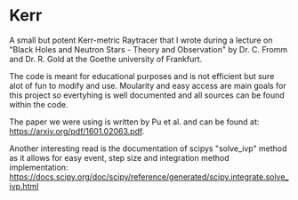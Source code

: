 # Kerr
A small but potent Kerr-metric Raytracer that I wrote during a lecture on "Black Holes and Neutron Stars - Theory and Observation" by Dr. C. Fromm and Dr. R. Gold at the Goethe university of Frankfurt.

The code is meant for educational purposes and is not efficient but sure alot of fun to modify and use.
Moularity and easy access are main goals for this project so evertyhing is well documented and all sources can be found within the code.

The paper we were using is written by Pu et al. and can be found at: https://arxiv.org/pdf/1601.02063.pdf.

Another interesting read is the documentation of scipys "solve_ivp" method as it allows for easy event, step size and integration method implementation: https://docs.scipy.org/doc/scipy/reference/generated/scipy.integrate.solve_ivp.html
